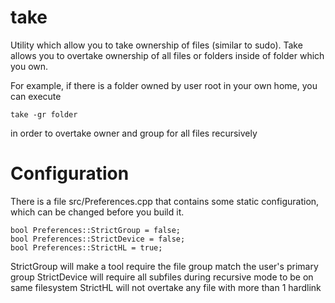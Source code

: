 take
====

Utility which allow you to take ownership of files (similar to sudo).
Take allows you to overtake ownership of all files or folders inside
of folder which you own.

For example, if there is a folder owned by user root in your own home,
you can execute

    take -gr folder

in order to overtake owner and group for all files recursively

Configuration
=============

There is a file src/Preferences.cpp that contains some static configuration,
which can be changed before you build it.

    bool Preferences::StrictGroup = false;
    bool Preferences::StrictDevice = false;
    bool Preferences::StrictHL = true;

StrictGroup will make a tool require the file group match the user's primary group
StrictDevice will require all subfiles during recursive mode to be on same filesystem
StrictHL will not overtake any file with more than 1 hardlink
